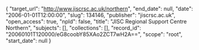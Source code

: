 {
  "target_url": "http://www.jiscrsc.ac.uk/northern", 
  "end_date": null, 
  "date": "2006-01-01T12:00:00", 
  "slug": 134146, 
  "publisher": "jiscrsc.ac.uk", 
  "open_access": true, 
  "npld": false, 
  "title": "JISC Regional Support Centre Northern", 
  "subjects": [], 
  "collections": [], 
  "record_id": "20060101T120000/eG8coobY85XAo2ZCT7wH2A==", 
  "scope": "root", 
  "start_date": null
}

